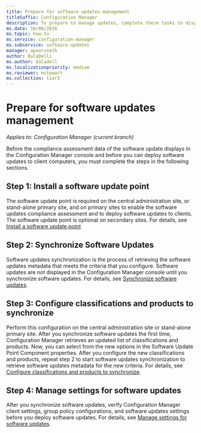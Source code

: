 ```yaml
---
title: Prepare for software updates management
titleSuffix: Configuration Manager
description: To prepare to manage updates, complete these tasks to display compliance assessment data in the Configuration Manager console.
ms.date: 10/06/2016
ms.topic: how-to
ms.service: configuration-manager
ms.subservice: software-updates
manager: apoorvseth
author: BalaDelli
ms.author: baladell
ms.localizationpriority: medium
ms.reviewer: mstewart
ms.collection: tier3
---
```


# Prepare for software updates management

*Applies to: Configuration Manager (current branch)*

Before the compliance assessment data of the software update displays in the Configuration Manager console and before you can deploy software updates to client computers, you must complete the steps in the following sections.

## Step 1: Install a software update point
The software update point is required on the central administration site, or stand-alone primary site, and on primary sites to enable the software updates compliance assessment and to deploy software updates to clients. The software update point is optional on secondary sites. For details, see [Install a software update point](install-a-software-update-point.md)

## Step 2: Synchronize Software Updates
Software updates synchronization is the process of retrieving the software updates metadata that meets the criteria that you configure. Software updates are not displayed in the Configuration Manager console until you synchronize software updates. For details, see [Synchronize software updates](synchronize-software-updates.md).

## Step 3: Configure classifications and products to synchronize
Perform this configuration on the central administration site or stand-alone primary site. After you synchronize software updates the first time, Configuration Manager retrieves an updated list of classifications and products. Now, you can select from the new options in the Software Update Point Component properties. After you configure the new classifications and products, repeat step 2 to start software updates synchronization to retrieve software updates metadata for the new criteria. For details, see [Configure classifications and products to synchronize](configure-classifications-and-products.md).

## Step 4: Manage settings for software updates
After you synchronize software updates, verify Configuration Manager client settings, group policy configurations, and software updates settings before you deploy software updates. For details, see [Manage settings for software updates](manage-settings-for-software-updates.md).
